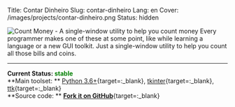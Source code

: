 Title: Contar Dinheiro
Slug: contar-dinheiro
Lang: en
Cover: /images/projects/contar-dinheiro.png
Status: hidden


![Count Money - A single-window utility to help you count money]({filename}/images/projects/contar-dinheiro.png)
Every programmer makes one of these at some point, like while learning a language or a new GUI toolkit. Just a single-window utility to help you count all those bills and coins.  

___


**Current Status: <span style="color:green">stable</span>**  
**Main toolset: ** [Python 3.6+](https://www.python.org){target=:_blank}, [tkinter](https://docs.python.org/3.7/library/tkinter.html){target=:_blank}, [ttk](https://docs.python.org/3/library/tkinter.ttk.html#module-tkinter.ttk){target=:_blank}   
**Source code: ** [**Fork it on GitHub**](https://github.com/victordomingos/count-money){target=:_blank}


